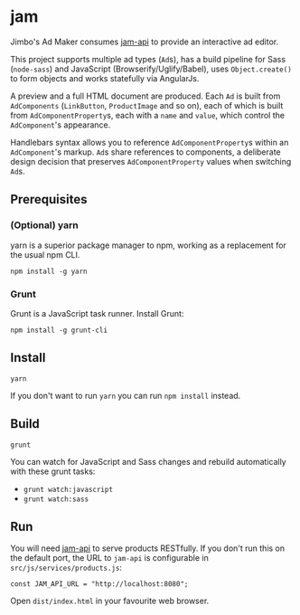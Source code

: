 # jam

Jimbo's Ad Maker consumes [jam-api](https://github.com/jadaradix/jam-api) to provide an interactive ad editor.

This project supports multiple ad types (`Ad`s), has a build pipeline for Sass (`node-sass`) and JavaScript (Browserify/Uglify/Babel), uses `Object.create()` to form objects and works statefully via AngularJs.

A preview and a full HTML document are produced. Each `Ad` is built from `AdComponents` (`LinkButton`, `ProductImage` and so on), each of which is built from `AdComponentProperty`s, each with a `name` and `value`, which control the `AdComponent`'s appearance.

Handlebars syntax allows you to reference `AdComponentProperty`s within an `AdComponent`'s markup. `Ad`s share references to components, a deliberate design decision that preserves `AdComponentProperty` values when switching `Ad`s.


## Prerequisites

### (Optional) yarn

yarn is a superior package manager to npm, working as a replacement for the usual npm CLI.

```
npm install -g yarn
```

### Grunt

Grunt is a JavaScript task runner. Install Grunt:

```
npm install -g grunt-cli
```

## Install

```
yarn
```

If you don't want to run `yarn` you can run `npm install` instead.


## Build

```
grunt
```

You can watch for JavaScript and Sass changes and rebuild automatically with these grunt tasks:

 * `grunt watch:javascript`
 * `grunt watch:sass`

## Run

You will need [jam-api](https://github.com/jadaradix/jam-api) to serve products RESTfully. If you don't run this on the default port, the URL to `jam-api` is configurable in `src/js/services/products.js`:

```
const JAM_API_URL = "http://localhost:8080";
```

Open `dist/index.html` in your favourite web browser.
